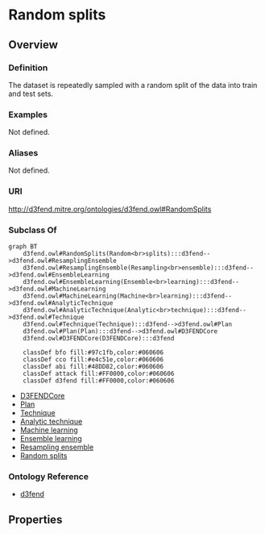 # Random splits

## Overview

### Definition
The dataset is repeatedly sampled with a random split of the data into train and test sets.

### Examples
Not defined.

### Aliases
Not defined.

### URI
http://d3fend.mitre.org/ontologies/d3fend.owl#RandomSplits

### Subclass Of
```mermaid
graph BT
    d3fend.owl#RandomSplits(Random<br>splits):::d3fend-->d3fend.owl#ResamplingEnsemble
    d3fend.owl#ResamplingEnsemble(Resampling<br>ensemble):::d3fend-->d3fend.owl#EnsembleLearning
    d3fend.owl#EnsembleLearning(Ensemble<br>learning):::d3fend-->d3fend.owl#MachineLearning
    d3fend.owl#MachineLearning(Machine<br>learning):::d3fend-->d3fend.owl#AnalyticTechnique
    d3fend.owl#AnalyticTechnique(Analytic<br>technique):::d3fend-->d3fend.owl#Technique
    d3fend.owl#Technique(Technique):::d3fend-->d3fend.owl#Plan
    d3fend.owl#Plan(Plan):::d3fend-->d3fend.owl#D3FENDCore
    d3fend.owl#D3FENDCore(D3FENDCore):::d3fend
    
    classDef bfo fill:#97c1fb,color:#060606
    classDef cco fill:#e4c51e,color:#060606
    classDef abi fill:#48DD82,color:#060606
    classDef attack fill:#FF0000,color:#060606
    classDef d3fend fill:#FF0000,color:#060606
```

- [D3FENDCore](/docs/ontology/reference/model/D3FENDCore/D3FENDCore.md)
- [Plan](/docs/ontology/reference/model/D3FENDCore/Plan/Plan.md)
- [Technique](/docs/ontology/reference/model/D3FENDCore/Plan/Technique/Technique.md)
- [Analytic technique](/docs/ontology/reference/model/D3FENDCore/Plan/Technique/Analytic%20technique/Analytic%20technique.md)
- [Machine learning](/docs/ontology/reference/model/D3FENDCore/Plan/Technique/Analytic%20technique/Machine%20learning/Machine%20learning.md)
- [Ensemble learning](/docs/ontology/reference/model/D3FENDCore/Plan/Technique/Analytic%20technique/Machine%20learning/Ensemble%20learning/Ensemble%20learning.md)
- [Resampling ensemble](/docs/ontology/reference/model/D3FENDCore/Plan/Technique/Analytic%20technique/Machine%20learning/Ensemble%20learning/Resampling%20ensemble/Resampling%20ensemble.md)
- [Random splits](/docs/ontology/reference/model/D3FENDCore/Plan/Technique/Analytic%20technique/Machine%20learning/Ensemble%20learning/Resampling%20ensemble/Random%20splits/Random%20splits.md)


### Ontology Reference
- [d3fend](http://d3fend.mitre.org/ontologies/d3fend.owl#)

## Properties
